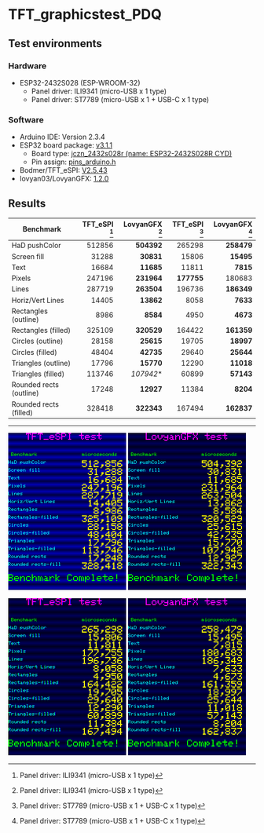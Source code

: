 # TFT_graphicstest_PDQ

## Test environments

### Hardware

- ESP32-2432S028 (ESP-WROOM-32)
    - Panel driver: ILI9341 (micro-USB x 1 type)
    - Panel driver: ST7789  (micro-USB x 1 + USB-C x 1 type)

### Software

- Arduino IDE: Version 2.3.4
- ESP32 board package: [v3.1.1][1]
    - Board type: [jczn_2432s028r (name: ESP32-2432S028R CYD)][2]
    - Pin assign: [pins_arduino.h][3]
- Bodmer/TFT_eSPI: [V2.5.43][4]
- lovyan03/LovyanGFX: [1.2.0][5]

## Results

| Benchmark               |TFT_eSPI [^1]|LovyanGFX [^1]|TFT_eSPI [^2]|LovyanGFX [^2]|
| ----------------------- | -----------:| ------------:| -----------:| ------------:|
| HaD pushColor           |      512856 |   **504392** |    265298   |   **258479** |
| Screen fill             |       31288 |    **30831** |     15806   |    **15495** |
| Text                    |       16684 |    **11685** |     11811   |     **7815** |
| Pixels                  |      247196 |   **231964** |  **177755** |     180683   |
| Lines                   |      287719 |   **263504** |    196736   |   **186349** |
| Horiz/Vert Lines        |       14405 |    **13862** |      8058   |     **7633** |
| Rectangles (outline)    |        8986 |     **8584** |      4950   |     **4673** |
| Rectangles (filled)     |      325109 |   **320529** |    164422   |   **161359** |
| Circles (outline)       |       28158 |    **25615** |     19705   |    **18997** |
| Circles (filled)        |       48404 |    **42735** |     29640   |    **25644** |
| Triangles (outline)     |       17796 |    **15770** |     12290   |    **11018** |
| Triangles (filled)      |      113746 |    *107942** |     60899   |    **57143** |
| Rounded rects (outline) |       17248 |    **12927** |     11384   |     **8204** |
| Rounded rects (filled)  |      328418 |   **322343** |    167494   |   **162837** |

-----

[^1]: Panel driver: ILI9341 (micro-USB x 1 type)

  ![TFT_eSPI](results/ILI9341-TFT_eSPI.png "Test result of TFT_eSPI")
  ![LovyanGFX](results/ILI9341-LovyanGFX.png "Test result of LovyanGFX")

[^2]: Panel driver: ST7789  (micro-USB x 1 + USB-C x 1 type)

  ![TFT_eSPI](results/ST7789-TFT_eSPI.png "Test result of TFT_eSPI")
  ![LovyanGFX](results/ST7789-LovyanGFX.png "Test result of LovyanGFX")

[1]: https://github.com/espressif/arduino-esp32/releases/tag/3.1.1 "Release Arduino Release v3.1.1 based on ESP-IDF v5.3.2 · espressif/arduino-esp32"
[2]: https://github.com/espressif/arduino-esp32/blob/master/boards.txt "arduino-esp32/boards.txt at master · espressif/arduino-esp32"
[3]: https://github.com/espressif/arduino-esp32/tree/master/variants/jczn_2432s028r "arduino-esp32/variants/jczn_2432s028r at master · espressif/arduino-esp32"
[4]: https://github.com/Bodmer/TFT_eSPI/releases/tag/V2.5.43 "Release Bug fixes · Bodmer/TFT_eSPI"
[5]: https://github.com/lovyan03/LovyanGFX/releases/tag/1.2.0 "Release 1.2.0 · lovyan03/LovyanGFX"
